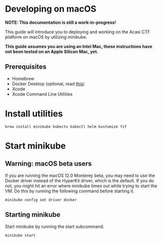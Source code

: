 # Developing on macOS
**NOTE: This documentation is still a work-in-progress!**

This guide will introduce you to deploying and working on the Acasi CTF platform on macOS by
utilizing minikube.

**This guide assumes you are using an Intel Mac, these instructions have not been tested on an Apple
Silicon Mac, yet.**

## Prerequisites
* Homebrew
* Docker Desktop (optional, read [this](#macos-beta-users))
* Xcode
* Xcode Command Line Utilities

# Install utilities
```
brew install minikube kubectx kubectl helm kustomize fzf
```

# Start minikube
## Warning: macOS beta users
If you are running the macOS 12.0 Monterey beta, you may need to use the Docker driver instead of
the HyperKit driver, which is the default. If you do not, you might hit an error where minikube
times out while trying to start the VM. Do this by running the following command before starting it.
```
minikube config set driver docker
```

## Starting minikube

Start minikube by running the start subcommand.
```
minikube start
```
